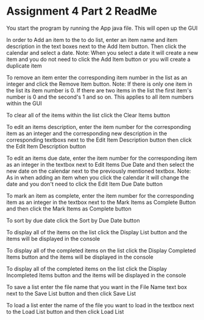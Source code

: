 # Assignment 4 Part 2 ReadMe
You start the program by running the App java file. This will open up the GUI

In order to Add an item to the to do list, enter an item name and item description in the text boxes next to the Add Item button. Then click the calendar and select a date. Note: When you select a date it will create a new item and you do not need to click the Add Item button or you will create a duplicate item

To remove an item enter the corresponding item number in the list as an integer and click the Remove Item button. Note: If there is only one item in the list its item number is 0. If there are two items in the list the first item's number is 0 and the second's 1 and so on. This applies to all item numbers within the GUI

To clear all of the items within the list click the Clear Items button

To edit an items description, enter the item number for the corresponding item as an integer and the corresponding new description in the corresponding textboxs next to the Edit Item Description button then click the Edit Item Description button

To edit an items due date, enter the item number for the corresponding item as an integer in the textbox next to Edit Items Due Date and then select the new date on the calendar next to the previously mentioned textbox. Note: As in when adding an item when you click the calendar it will change the date and you don't need to click the Edit Item Due Date button

To mark an item as complete, enter the item number for the corresponding item as an integer in the textbox next to the Mark Items as Complete Button and then click the Mark Items as Complete button

To sort by due date click the Sort by Due Date button

To display all of the items on the list click the Display List button and the items will be displayed in the console

To display all of the completed items on the list click the Display Completed Items button and the items will be displayed in the console

To display all of the completed items on the list click the Display Incompleted Items button and the items will be displayed in the console

To save a list enter the file name that you want in the File Name text box next to the Save List button and then click Save List

To load a list enter the name of the file you want to load in the textbox next to the Load List button and then click Load List

